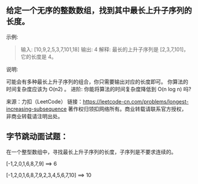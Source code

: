 

## 给定一个无序的整数数组，找到其中最长上升子序列的长度。

示例:

> 输入: [10,9,2,5,3,7,101,18]
> 输出: 4 
> 解释: 最长的上升子序列是 [2,3,7,101]，它的长度是 4。

说明:

可能会有多种最长上升子序列的组合，你只需要输出对应的长度即可。
你算法的时间复杂度应该为 O(n2) 。
进阶: 你能将算法的时间复杂度降低到 O(n log n) 吗?

来源：力扣（LeetCode）
链接：https://leetcode-cn.com/problems/longest-increasing-subsequence
著作权归领扣网络所有。商业转载请联系官方授权，非商业转载请注明出处。











## 字节跳动面试题：

在一个整型数组中，寻找最长上升子序列的长度，子序列是不要求连续的。

[-1,2,0,1,6,8,7,9]                 ==> 6

[-1,2,0,1,6,8,7,9,2,3,4,5,6,7,10]  ==> 10